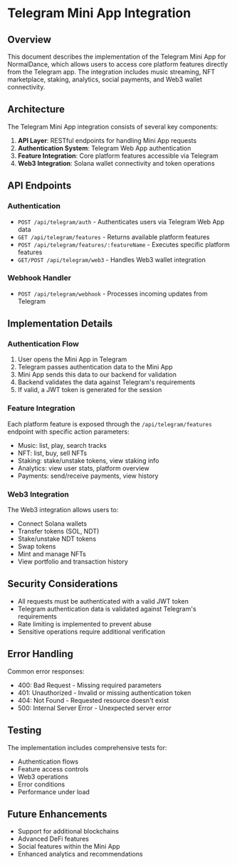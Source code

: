 # Telegram Mini App Integration

## Overview

This document describes the implementation of the Telegram Mini App for NormalDance, which allows users to access core platform features directly from the Telegram app. The integration includes music streaming, NFT marketplace, staking, analytics, social payments, and Web3 wallet connectivity.

## Architecture

The Telegram Mini App integration consists of several key components:

1. **API Layer**: RESTful endpoints for handling Mini App requests
2. **Authentication System**: Telegram Web App authentication
3. **Feature Integration**: Core platform features accessible via Telegram
4. **Web3 Integration**: Solana wallet connectivity and token operations

## API Endpoints

### Authentication

- `POST /api/telegram/auth` - Authenticates users via Telegram Web App data
- `GET /api/telegram/features` - Returns available platform features
- `POST /api/telegram/features/:featureName` - Executes specific platform features
- `GET/POST /api/telegram/web3` - Handles Web3 wallet integration

### Webhook Handler

- `POST /api/telegram/webhook` - Processes incoming updates from Telegram

## Implementation Details

### Authentication Flow

1. User opens the Mini App in Telegram
2. Telegram passes authentication data to the Mini App
3. Mini App sends this data to our backend for validation
4. Backend validates the data against Telegram's requirements
5. If valid, a JWT token is generated for the session

### Feature Integration

Each platform feature is exposed through the `/api/telegram/features` endpoint with specific action parameters:

- Music: list, play, search tracks
- NFT: list, buy, sell NFTs
- Staking: stake/unstake tokens, view staking info
- Analytics: view user stats, platform overview
- Payments: send/receive payments, view history

### Web3 Integration

The Web3 integration allows users to:

- Connect Solana wallets
- Transfer tokens (SOL, NDT)
- Stake/unstake NDT tokens
- Swap tokens
- Mint and manage NFTs
- View portfolio and transaction history

## Security Considerations

- All requests must be authenticated with a valid JWT token
- Telegram authentication data is validated against Telegram's requirements
- Rate limiting is implemented to prevent abuse
- Sensitive operations require additional verification

## Error Handling

Common error responses:

- 400: Bad Request - Missing required parameters
- 401: Unauthorized - Invalid or missing authentication token
- 404: Not Found - Requested resource doesn't exist
- 500: Internal Server Error - Unexpected server error

## Testing

The implementation includes comprehensive tests for:

- Authentication flows
- Feature access controls
- Web3 operations
- Error conditions
- Performance under load

## Future Enhancements

- Support for additional blockchains
- Advanced DeFi features
- Social features within the Mini App
- Enhanced analytics and recommendations

